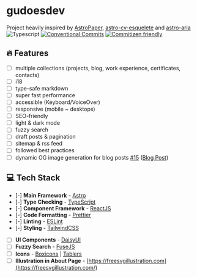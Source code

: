 # gudoesdev

Project heavily inspired by [AstroPaper](https://github.com/satnaing/astro-paper), [astro-cv-esquelete](https://github.com/mmouzo/astro-cv-esquelete) and [astro-aria](https://github.com/ccbikai/astro-aria)
![Typescript](https://img.shields.io/badge/TypeScript-007ACC?style=for-the-badge&logo=typescript&logoColor=white)
[![Conventional Commits](https://img.shields.io/badge/Conventional%20Commits-1.0.0-%23FE5196?logo=conventionalcommits&logoColor=white&style=for-the-badge)](https://conventionalcommits.org)
[![Commitizen friendly](https://img.shields.io/badge/commitizen-friendly-brightgreen.svg?style=for-the-badge)](http://commitizen.github.io/cz-cli/)

## 🔥 Features

- [ ] multiple collections (projects, blog, work experience, certificates, contacts)
- [ ] i18
- [ ] type-safe markdown
- [ ] super fast performance
- [ ] accessible (Keyboard/VoiceOver)
- [ ] responsive (mobile ~ desktops)
- [ ] SEO-friendly
- [ ] light & dark mode
- [ ] fuzzy search
- [ ] draft posts & pagination
- [ ] sitemap & rss feed
- [ ] followed best practices
- [ ] dynamic OG image generation for blog posts [#15](https://github.com/satnaing/astro-paper/pull/15) ([Blog Post](https://astro-paper.pages.dev/posts/dynamic-og-image-generation-in-astropaper-blog-posts/))

## 💻 Tech Stack

- [-] **Main Framework** - [Astro](https://astro.build/)
- [-] **Type Checking** - [TypeScript](https://www.typescriptlang.org/)
- [-] **Component Framework** - [ReactJS](https://reactjs.org/)
- [-] **Code Formatting** - [Prettier](https://prettier.io/)
- [-] **Linting** - [ESLint](https://eslint.org)
- [-] **Styling** - [TailwindCSS](https://tailwindcss.com/)
- [ ] **UI Components** - [DaisyUI](https://daisyui.com/)
- [ ] **Fuzzy Search** - [FuseJS](https://fusejs.io/)
- [ ] **Icons** - [Boxicons](https://boxicons.com/) | [Tablers](https://tabler-icons.io/)
- [ ] **Illustration in About Page** - [https://freesvgillustration.com](https://freesvgillustration.com/)
